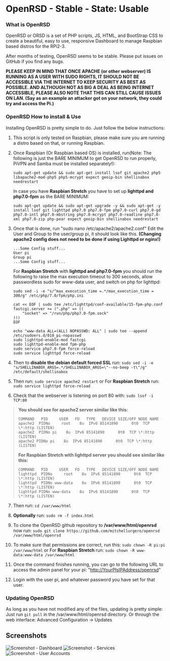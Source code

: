# OpenRSD - Stable - State: Usable

### What is OpenRSD

OpenRSD or ORSD is a set of PHP scripts, JS, HTML, and BootStrap CSS to create a beautiful, easy to use, responsive Dashboard to manage Raspbian based distros for the RPi2-3.

After months of testing, OpenRSD seems to be stable. Please put issues on GitHub if you find any bugs. 

**PLEASE KEEP IN MIND THAT ONCE APACHE (or other webserver) IS RUNNING AS A USER WITH SUDO RIGHTS, IT SHOULD NOT BE ACCESSIBLE VIA THE INTERNET TO KEEP SECURITY AS BEST AS POSSIBLE. AND ALTHOUGH NOT AS BIG A DEAL AS BEING INTERNET ACCESSIBLE, PLEASE ALSO NOTE THAT THIS CAN STILL CAUSE ISSUES ON LAN. (Say as an example an attacker got on your network, they could try and access the Pi.)**

### OpenRSD How to install & Use

Installing OpenRSD is pretty simple to do. Just follow the below instructions:

1.  This script is only tested on Raspbian, please make sure you are running a distro based on that, or running Raspbian.

2.  Once Raspbian (Or Raspbian based OS) is installed, run(Note: The following is just the BARE MINIMUM to get OpenRSD to run properly, PiVPN and Samba must be installed separately!):
    ```
    sudo apt-get update && sudo apt-get install lsof git apache2 php5 libapache2-mod-php5 php5-mcrypt expect geoip-bin shellinabox needrestart
    ```

    In case you have **Raspbian Stretch** you have to set up **lighttpd and php7.0-fpm** as the BARE MINIMUM:
    ```
    sudo apt-get update && sudo apt-get upgrade -y && sudo apt-get -y install lsof git lighttpd php7.0 php7.0-fpm php7.0-curl php7.0-gd php7.0-intl php7.0-mbstring php7.0-mcrypt php7.0-readline php7.0-xml php7.0-zip php-pear expect geoip-bin shellinabox needrestart
    ```

3.  Once that is done, run "sudo nano /etc/apache2/apache2.conf" Edit the User and Group to the user/group pi, it should look like this. **(Changing apache2 config does not need to be done if using Lighttpd or nginx!)**

        ...Some Config stuff...
        User pi
        Group pi
        ...Some Config stuff...

    For **Raspbian Stretch** with **lighttpd and php7.0-fpm** you should run the following to raise the max execution timeout to 300 seconds, allow passwordless sudo for www-data user, and switch on php for lighttpd:

        sudo sed -i -e "s/^max_execution_time =.*/max_execution_time = 300/g" /etc/php/7.0/fpm/php.ini

        cat << EOF | sudo tee /etc/lighttpd/conf-available/15-fpm-php.conf
        fastcgi.server += (".php" => ((
            "socket" => "/run/php/php7.0-fpm.sock"
        )))
        EOF

        echo "www-data ALL=(ALL) NOPASSWD: ALL" | sudo tee --append /etc/sudoers.d/010_pi-nopasswd
        sudo lighttpd-enable-mod fastcgi
        sudo lighttpd-enable-mod fpm-php
        sudo service php7.0-fpm force-reload
        sudo service lighttpd force-reload

4.  Then to **disable the debian default forced SSL** run: `sudo sed -i -e "s/SHELLINABOX_ARGS=.*/SHELLINABOX_ARGS=\"--no-beep -t\"/g" /etc/default/shellinabox`

5.  Then run: `sudo service apache2 restart` or 
    For **Raspbian Stretch** run: `sudo service lighttpd force-reload`

6.  Check that the webserver is listening on port 80 with:
`sudo lsof -i TCP:80`
> **You should see for apache2 server similar like this:**
> ```
> COMMAND   PID     USER   FD   TYPE   DEVICE SIZE/OFF NODE NAME
> apache2  PIDNo     root    8u  IPv6 85141890      0t0  TCP \*:http (LISTEN)
> apache2  PIDNo pi    8u  IPv6 85141890      0t0  TCP \*:http (LISTEN)
> apache2 PIDNo pi    8u  IPv6 85141890      0t0  TCP \*:http (LISTEN)
> ```
>
> **For Raspbian Stretch with lighttpd server you should see similar like this:**
> ```
> COMMAND   PID     USER   FD   TYPE   DEVICE SIZE/OFF NODE NAME
> lighttpd  PIDNo     root    8u  IPv6 85141890      0t0  TCP \*:http (LISTEN)
> lighttpd  PIDNo www-data    8u  IPv6 85141890      0t0  TCP \*:http (LISTEN)
> lighttpd PIDNo www-data    8u  IPv6 85141890      0t0  TCP \*:http (LISTEN)
> ```
>

7.  Then run: `cd /var/www/html`
8.  **Optionally** run: `sudo rm -f index.html`
9.  To clone the OpenRSD github repository to **/var/www/html/openrsd** now run:
`sudo git clone https://github.com/mitchellurgero/openrsd /var/www/html/openrsd`
    
10. To make sure that permissions are correct, run this: `sudo chown -R pi:pi /var/www/html` or
    For **Raspbian Stretch** run: `sudo chown -R www-data:www-data /var/www/html`
    
11.  Once the command finishes running, you can go to the following URL to access the admin panel for your pi: "[http://YourPIsIPAddress/openrsd](http://YourPIsIPAddress/openrsd)"
12.  Login with the user pi, and whatever password you have set for that user.

### Updating OpenRSD

As long as you have not modified any of the files, updating is pretty simple: Just run `git pull` in the /var/www/html/openrsd directory. Or through the web interface: Advanced Configuration -> Updates

## Screenshots

![Screenshot - Dashboard](img/screen1.PNG)
![Screenshot - Services](img/screen2.PNG)
![Screenshot - User Accounts](img/screen3.PNG)
